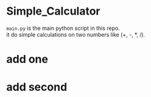 # Simple_Calculator

`main.py` is the main python script in this repo. <br>
it do simple calculations on two numbers like (+, -, *, /).

# add one

# add second